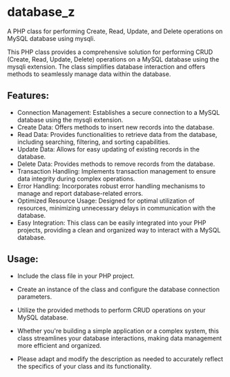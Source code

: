 # database_z

A PHP class for performing Create, Read, Update, and Delete operations on MySQL database using mysqli.

This PHP class provides a comprehensive solution for performing CRUD (Create, Read, Update, Delete) operations on a MySQL database using the mysqli extension. The class simplifies database interaction and offers methods to seamlessly manage data within the database.

## Features:

- Connection Management: Establishes a secure connection to a MySQL database using the mysqli extension.
- Create Data: Offers methods to insert new records into the database.
- Read Data: Provides functionalities to retrieve data from the database, including searching, filtering, and sorting capabilities.
- Update Data: Allows for easy updating of existing records in the database.
- Delete Data: Provides methods to remove records from the database.
- Transaction Handling: Implements transaction management to ensure data integrity during complex operations.
- Error Handling: Incorporates robust error handling mechanisms to manage and report database-related errors.
- Optimized Resource Usage: Designed for optimal utilization of resources, minimizing unnecessary delays in communication with the database.
- Easy Integration: This class can be easily integrated into your PHP projects, providing a clean and organized way to interact with a MySQL database.

## Usage:
- Include the class file in your PHP project.
- Create an instance of the class and configure the database connection parameters.
- Utilize the provided methods to perform CRUD operations on your MySQL database.
- Whether you're building a simple application or a complex system, this class streamlines your database interactions, making data management more efficient and organized.

- Please adapt and modify the description as needed to accurately reflect the specifics of your class and its functionality.
